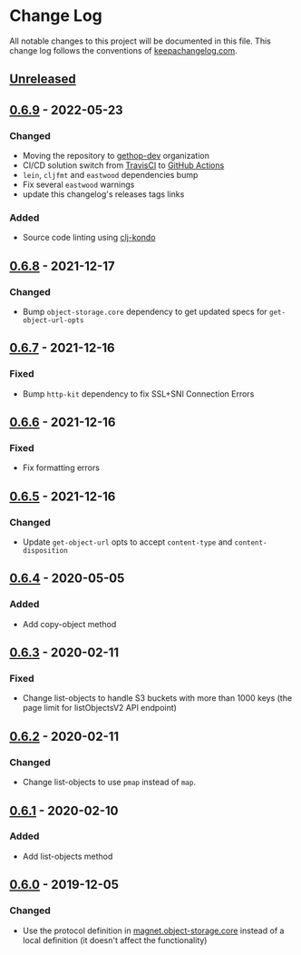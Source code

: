 # Change Log
All notable changes to this project will be documented in this
file. This change log follows the conventions of
[keepachangelog.com](http://keepachangelog.com/).

## [Unreleased]

## [0.6.9] - 2022-05-23
### Changed
- Moving the repository to [gethop-dev](https://github.com/gethop-dev) organization
- CI/CD solution switch from [TravisCI](https://travis-ci.org/) to [GitHub Actions](Ihttps://github.com/features/actions)
- `lein`, `cljfmt` and `eastwood` dependencies bump
- Fix several `eastwood` warnings
- update this changelog's releases tags links

### Added
- Source code linting using [clj-kondo](https://github.com/clj-kondo/clj-kondo)

## [0.6.8] - 2021-12-17
### Changed
- Bump `object-storage.core` dependency to get updated specs for `get-object-url-opts`

## [0.6.7] - 2021-12-16
### Fixed
- Bump `http-kit` dependency to fix SSL+SNI Connection Errors

## [0.6.6] - 2021-12-16
### Fixed
- Fix formatting errors

## [0.6.5] - 2021-12-16
### Changed
- Update `get-object-url` opts to accept `content-type` and `content-disposition`

## [0.6.4] - 2020-05-05
### Added
- Add copy-object method

## [0.6.3] - 2020-02-11
### Fixed
- Change list-objects to handle S3 buckets with more than 1000 keys
  (the page limit for listObjectsV2 API endpoint)

## [0.6.2] - 2020-02-11
### Changed
- Change list-objects to use `pmap` instead of `map`.

## [0.6.1] - 2020-02-10
### Added
- Add list-objects method

## [0.6.0] - 2019-12-05
### Changed
- Use the protocol definition in [magnet.object-storage.core](https://github.com/magnetcoop/object-storage.core) instead of a local definition (it doesn't affect the functionality)

[Unreleased]: https://github.com/gethop-dev/object-storage.s3/compare/v0.6.9...HEAD
[0.6.9]: https://github.com/gethop-dev/object-storage.s3/releases/tag/v0.6.9
[0.6.8]: https://github.com/gethop-dev/object-storage.s3/releases/tag/v0.6.8
[0.6.7]: https://github.com/gethop-dev/object-storage.s3/releases/tag/v0.6.7
[0.6.6]: https://github.com/gethop-dev/object-storage.s3/releases/tag/v0.6.6
[0.6.5]: https://github.com/gethop-dev/object-storage.s3/releases/tag/v0.6.5
[0.6.4]: https://github.com/gethop-dev/object-storage.s3/releases/tag/v0.6.4
[0.6.3]: https://github.com/gethop-dev/object-storage.s3/releases/tag/v0.6.3
[0.6.2]: https://github.com/gethop-dev/object-storage.s3/releases/tag/v0.6.2
[0.6.1]: https://github.com/gethop-dev/object-storage.s3/releases/tag/v0.6.1
[0.6.0]: https://github.com/gethop-dev/object-storage.s3/releases/tag/v0.6.0
